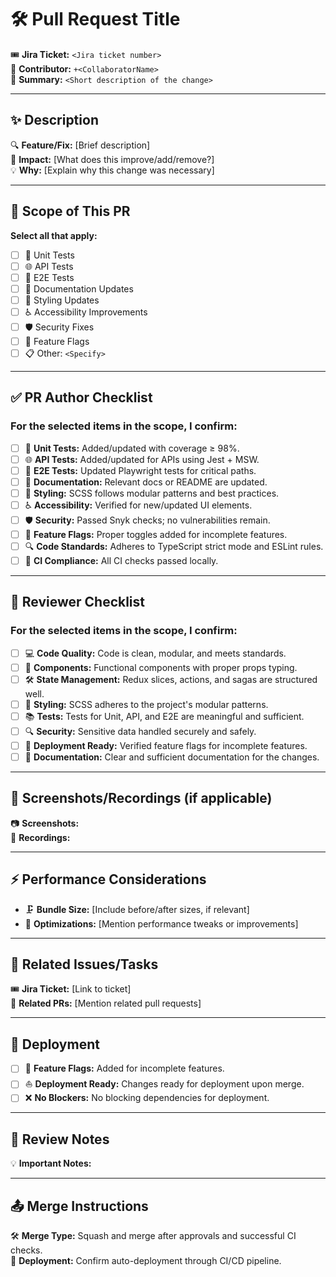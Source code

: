 # 🛠️ Pull Request Title

🎟️ **Jira Ticket:** `<Jira ticket number>`  
👤 **Contributor:** `+<CollaboratorName>`  
📝 **Summary:** `<Short description of the change>`

---

## ✨ Description

<!-- Provide a concise summary of the changes in this PR. -->

🔍 **Feature/Fix:** [Brief description]  
🌟 **Impact:** [What does this improve/add/remove?]  
💡 **Why:** [Explain why this change was necessary]

---

## 🎯 Scope of This PR

**Select all that apply:**

- [ ] 🔢 Unit Tests
- [ ] 🌐 API Tests
- [ ] 🤖 E2E Tests
- [ ] 📝 Documentation Updates
- [ ] 🎨 Styling Updates
- [ ] ♿ Accessibility Improvements
- [ ] 🛡️ Security Fixes
- [ ] 🚦 Feature Flags
- [ ] 📋 Other: `<Specify>`

---

## ✅ PR Author Checklist

### **For the selected items in the scope, I confirm:**

- [ ] 🔢 **Unit Tests:** Added/updated with coverage ≥ 98%.
- [ ] 🌐 **API Tests:** Added/updated for APIs using Jest + MSW.
- [ ] 🤖 **E2E Tests:** Updated Playwright tests for critical paths.
- [ ] 📝 **Documentation:** Relevant docs or README are updated.
- [ ] 🎨 **Styling:** SCSS follows modular patterns and best practices.
- [ ] ♿ **Accessibility:** Verified for new/updated UI elements.
- [ ] 🛡️ **Security:** Passed Snyk checks; no vulnerabilities remain.
- [ ] 🚦 **Feature Flags:** Proper toggles added for incomplete features.
- [ ] 🔍 **Code Standards:** Adheres to TypeScript strict mode and ESLint rules.
- [ ] 📗 **CI Compliance:** All CI checks passed locally.

---

## 👀 Reviewer Checklist

### **For the selected items in the scope, I confirm:**

- [ ] 💻 **Code Quality:** Code is clean, modular, and meets standards.
- [ ] 🧩 **Components:** Functional components with proper props typing.
- [ ] 🛠️ **State Management:** Redux slices, actions, and sagas are structured well.
- [ ] 🎨 **Styling:** SCSS adheres to the project's modular patterns.
- [ ] 📚 **Tests:** Tests for Unit, API, and E2E are meaningful and sufficient.
- [ ] 🔍 **Security:** Sensitive data handled securely and safely.
- [ ] 🚦 **Deployment Ready:** Verified feature flags for incomplete features.
- [ ] 📝 **Documentation:** Clear and sufficient documentation for the changes.

---

## 📸 Screenshots/Recordings (if applicable)

<!-- Attach screenshots, GIFs, or video recordings for UI updates. -->

📷 **Screenshots:**  
🎥 **Recordings:**

---

## ⚡ Performance Considerations

- 🗜️ **Bundle Size:** [Include before/after sizes, if relevant]
- 🚀 **Optimizations:** [Mention performance tweaks or improvements]

---

## 🔗 Related Issues/Tasks

🎟️ **Jira Ticket:** [Link to ticket]  
📂 **Related PRs:** [Mention related pull requests]

---

## 🚦 Deployment

- [ ] 🚩 **Feature Flags:** Added for incomplete features.
- [ ] ⛵ **Deployment Ready:** Changes ready for deployment upon merge.
- [ ] ❌ **No Blockers:** No blocking dependencies for deployment.

---

## 🙏 Review Notes

<!-- Add any additional context or notes for reviewers. -->

💡 **Important Notes:**

---

## 📤 Merge Instructions

🛠️ **Merge Type:** Squash and merge after approvals and successful CI checks.  
🚀 **Deployment:** Confirm auto-deployment through CI/CD pipeline.
